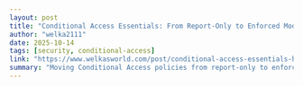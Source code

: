 ```yaml
---
layout: post
title: "Conditional Access Essentials: From Report-Only to Enforced Mode"
author: "welka2111"
date: 2025-10-14
tags: [security, conditional-access]
link: "https://www.welkasworld.com/post/conditional-access-essentials-how-to-safely-transition-policies-from-report-only-to-enforced-mode"
summary: "Moving Conditional Access policies from report-only to enforced mode can secure your environment - or lock everyone out. This post walks through safe rollout strategies using ring deployments, the ..."
---
```

